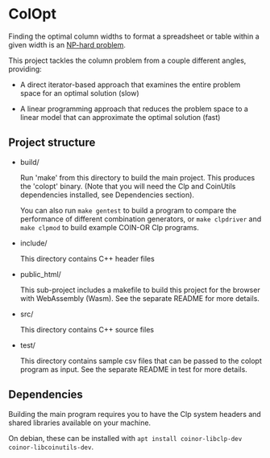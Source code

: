 # ColOpt

Finding the optimal column widths to format a spreadsheet or table
within a given width is an [NP-hard problem](https://quintenkent.com/content/column-problem.html).

This project tackles the column problem from a couple different angles,
providing:

- A direct iterator-based approach that examines the entire
  problem space for an optimal solution (slow)

- A linear programming approach that reduces the problem space
  to a linear model that can approximate the optimal solution (fast)


## Project structure

- build/

  Run 'make' from this directory to build the main project.
This produces the 'colopt' binary.
(Note that you will need the Clp and CoinUtils dependencies installed,
see Dependencies section).

  You can also run `make gentest` to build a program
to compare the performance of different combination generators,
or `make clpdriver` and `make clpmod` to build
example COIN-OR Clp programs.

- include/

  This directory contains C++ header files

- public\_html/

  This sub-project includes a makefile to build this project for the browser
with WebAssembly (Wasm).
See the separate README for more details.

- src/

  This directory contains C++ source files

- test/

  This directory contains sample csv files that can be
passed to the colopt program as input.
See the separate README in test for more details.


## Dependencies

Building the main program requires you to have the Clp system headers
and shared libraries available on your machine.

On debian, these can be installed with 
`apt install coinor-libclp-dev coinor-libcoinutils-dev`.


